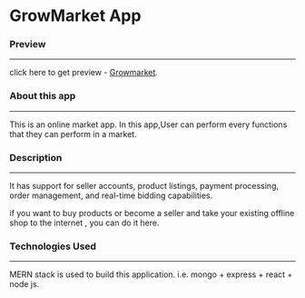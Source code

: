 # GrowMarket App

### **Preview**
---
click here to get preview - [Growmarket](https://growmarketbackend.onrender.com/).

### **About this app**
---
This is an online market app. In this app,User can perform every functions that they can perform in a market.

### **Description**
---
It has support for seller accounts, product listings, payment processing, order management, and real-time bidding capabilities.

if you want to buy products or become a seller and take your existing offline shop to the internet , you can do it here.

### **Technologies Used**
---
MERN stack is used to build this application. i.e.
mongo + express + react + node js.


